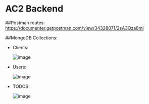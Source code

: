 # AC2 Backend

##Postman routes: https://documenter.getpostman.com/view/34328071/2sA3Qza8mi

##MongoDB Collections:
- Clients:
  
  ![image](https://github.com/Teomendonca/ac2Backend/assets/75329562/f4c39960-4b01-4256-b144-57f092cc8220)

- Users:

  ![image](https://github.com/Teomendonca/ac2Backend/assets/75329562/f952ca3b-36dc-4ae9-b9a7-14d18a3b12fe)

- TODOS:

  ![image](https://github.com/Teomendonca/ac2Backend/assets/75329562/54efdef6-9efc-4474-8795-41ba06154397)
